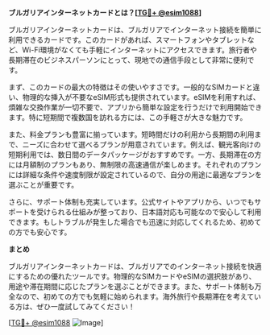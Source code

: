**ブルガリアインターネットカードとは？[[TG💪+ @esim1088](https://t.me/s/esim1088)]**

ブルガリアインターネットカードは、ブルガリアでインターネット接続を簡単に利用できるカードです。このカードがあれば、スマートフォンやタブレットなど、Wi-Fi環境がなくても手軽にインターネットにアクセスできます。旅行者や長期滞在のビジネスパーソンにとって、現地での通信手段として非常に便利です。

まず、このカードの最大の特徴はその使いやすさです。一般的なSIMカードと違い、物理的な挿入が不要なeSIM形式も提供されています。eSIMを利用すれば、煩雑な交換作業が一切不要で、アプリから簡単な設定を行うだけで利用開始できます。特に短期間で複数国を訪れる方には、この手軽さが大きな魅力です。

また、料金プランも豊富に揃っています。短時間だけの利用から長期間の利用まで、ニーズに合わせて選べるプランが用意されています。例えば、観光客向けの短期利用では、数日間のデータパッケージがおすすめです。一方、長期滞在の方には月額制のプランもあり、無制限の高速通信が楽しめます。それぞれのプランには詳細な条件や速度制限が設定されているので、自分の用途に最適なプランを選ぶことが重要です。

さらに、サポート体制も充実しています。公式サイトやアプリから、いつでもサポートを受けられる仕組みが整っており、日本語対応も可能なので安心して利用できます。もしトラブルが発生した場合でも迅速に対応してくれるため、初めての方でも安心です。

**まとめ**

ブルガリアインターネットカードは、ブルガリアでのインターネット接続を快適にするための優れたツールです。物理的なSIMカードやeSIMの選択肢があり、用途や滞在期間に応じたプランを選ぶことができます。また、サポート体制も万全なので、初めての方でも気軽に始められます。海外旅行や長期滞在を考えている方は、ぜひ一度試してみてください！

[[TG💪+ @esim1088](https://t.me/s/esim1088) ![Image](https://i.postimg.cc/Y0z9fWf4/image.png)]
